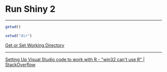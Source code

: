 # Run Shiny 2

____

```r
getwd()
```

```r
setwd("dir")
```

[Get or Set Working Directory](https://stat.ethz.ch/R-manual/R-devel/library/base/html/getwd.html)

____

[Setting Up Visual Studio code to work with R - "win32 can't use R" | StackOverflow](https://stackoverflow.com/questions/65823681/setting-up-visual-studio-code-to-work-with-r-win32-cant-use-r)
